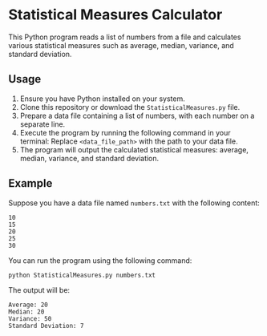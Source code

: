 # Statistical Measures Calculator

This Python program reads a list of numbers from a file and calculates various statistical measures such as average, median, variance, and standard deviation.

## Usage

1. Ensure you have Python installed on your system.
2. Clone this repository or download the `StatisticalMeasures.py` file.
3. Prepare a data file containing a list of numbers, with each number on a separate line.
4. Execute the program by running the following command in your terminal:
Replace `<data_file_path>` with the path to your data file.
5. The program will output the calculated statistical measures: average, median, variance, and standard deviation.

## Example

Suppose you have a data file named `numbers.txt` with the following content:

```
10
15
20
25
30
```

You can run the program using the following command:

```
python StatisticalMeasures.py numbers.txt
```

The output will be:

```
Average: 20
Median: 20
Variance: 50
Standard Deviation: 7
```